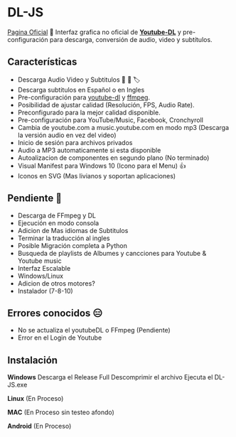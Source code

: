 # DL-JS

[Pagina Oficial](#) :link:
Interfaz grafica no oficial de __[Youtube-DL](Github)__ y pre-configuración para descarga, conversión de audio, video y subtítulos.

## Características
* Descarga Audio Video y Subtitulos :musical_note: :movie_camera: :label:
* Descarga subtitulos en Español o en Ingles
*	Pre-configuración para [youtube-dl](https://youtube-dl.org/) y [ffmpeg](#). 
*	Posibilidad de ajustar calidad (Resolución, FPS, Audio Rate).
* Preconfigurado para la mejor calidad disponible.
*	Pre-configuración para YouTube/Music, Facebook, Cronchyroll
* Cambia de youtube.com a music.youtube.com en modo mp3 (Descarga la versión audio en vez del video)
* Inicio de sesión para archivos privados 
* Audio a MP3 automaticamente si esta disponible
* Autoalizacion de componentes en segundo plano (No terminado)
* Visual Manifest para Windows 10 (Icono para el Menu) :+1:
* Iconos en SVG (Mas livianos y soportan aplicaciones)

## Pendiente :construction:
* Descarga de FFmpeg y DL
* Ejecución en modo consola
* Adicion de Mas idiomas de Subtitulos
* Terminar la traducción al ingles
* Posible Migración completa a Python
* Busqueda de playlists de Albumes y cancciones para Youtube & Youtube music
* Interfaz Escalable
* Windows/Linux
* Adicion de otros motores?
* Instalador (7-8-10)

## Errores conocidos :expressionless:
* No se actualiza el youtubeDL o FFmpeg (Pendiente)
* Error en el Login de Youtube

## Instalación

__Windows__
Descarga el Release Full
Descomprimir el archivo
Ejecuta el DL-JS.exe

__Linux__
(En Proceso)

__MAC__
(En Proceso sin testeo afondo)

__Android__
(En Proceso)